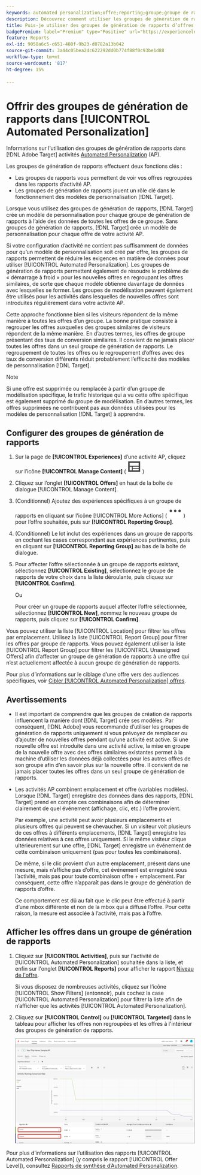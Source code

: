 ```yaml
---
keywords: automated personalization;offre;reporting;groupe;groupe de rapports;ap
description: Découvrez comment utiliser les groupes de génération de rapports d’offres dans les activités  [!DNL Adobe Target] [!UICONTROL Automated Personalization].
title: Puis-je utiliser des groupes de génération de rapports d’offres dans des activités [!UICONTROL Automated Personalization] ?
badgePremium: label="Premium" type="Positive" url="https://experienceleague.adobe.com/docs/target/using/introduction/intro.html?lang=fr#premium newtab=true" tooltip="Voir ce qui est inclus dans Target Premium."
feature: Reports
exl-id: 9058a6c5-c651-480f-9b23-d0782a13b042
source-git-commit: 3a44c05bea24c622292dd0b774f88f0c93be1d88
workflow-type: tm+mt
source-wordcount: '817'
ht-degree: 15%

---
```


# Offrir des groupes de génération de rapports dans [!UICONTROL Automated Personalization]

Informations sur l’utilisation des groupes de génération de rapports dans [!DNL Adobe Target] activités [Automated Personalization](/help/main/c-activities/t-automated-personalization/automated-personalization.md) (AP).

Les groupes de génération de rapports effectuent deux fonctions clés :

* Les groupes de rapports vous permettent de voir vos offres regroupées dans les rapports d’activité AP.
* Les groupes de génération de rapports jouent un rôle clé dans le fonctionnement des modèles de personnalisation [!DNL Target].

Lorsque vous utilisez des groupes de génération de rapports, [!DNL Target] crée un modèle de personnalisation pour chaque groupe de génération de rapports à l’aide des données de toutes les offres de ce groupe. Sans groupes de génération de rapports, [!DNL Target] crée un modèle de personnalisation pour chaque offre de votre activité AP.

Si votre configuration d’activité ne contient pas suffisamment de données pour qu’un modèle de personnalisation soit créé par offre, les groupes de rapports permettent de réduire les exigences en matière de données pour utiliser [!UICONTROL Automated Personalization]. Les groupes de génération de rapports permettent également de résoudre le problème de « démarrage à froid » pour les nouvelles offres en regroupant les offres similaires, de sorte que chaque modèle obtienne davantage de données avec lesquelles se former. Les groupes de modélisation peuvent également être utilisés pour les activités dans lesquelles de nouvelles offres sont introduites régulièrement dans votre activité AP.

Cette approche fonctionne bien si les visiteurs répondent de la même manière à toutes les offres d’un groupe. La bonne pratique consiste à regrouper les offres auxquelles des groupes similaires de visiteurs répondent de la même manière. En d’autres termes, les offres de groupe présentant des taux de conversion similaires. Il convient de ne jamais placer toutes les offres dans un seul groupe de génération de rapports. Le regroupement de toutes les offres ou le regroupement d’offres avec des taux de conversion différents réduit probablement l’efficacité des modèles de personnalisation [!DNL Target].

>[!NOTE]
>
>Si une offre est supprimée ou remplacée à partir d’un groupe de modélisation spécifique, le trafic historique qui a vu cette offre spécifique est également supprimé du groupe de modélisation. En d’autres termes, les offres supprimées ne contribuent pas aux données utilisées pour les modèles de personnalisation [!DNL Target] à apprendre.

## Configurer des groupes de génération de rapports

1. Sur la page de **[!UICONTROL Experiences]** d’une activité AP, cliquez sur l’icône **[!UICONTROL Manage Content]** ( ![icône Gérer le contenu](/help/main/assets/icons/Experience.svg) )
1. Cliquez sur l’onglet **[!UICONTROL Offers]** en haut de la boîte de dialogue [!UICONTROL Manage Content].
1. (Conditionnel) Ajoutez des expériences spécifiques à un groupe de rapports en cliquant sur l’icône [!UICONTROL More Actions] ( ![icône Autres actions](/help/main/assets/icons/MoreSmall.svg) ) pour l’offre souhaitée, puis sur **[!UICONTROL Reporting Group]**.

1. (Conditionnel) Le lot inclut des expériences dans un groupe de rapports en cochant les cases correspondant aux expériences pertinentes, puis en cliquant sur **[!UICONTROL Reporting Group]** au bas de la boîte de dialogue.

1. Pour affecter l’offre sélectionnée à un groupe de rapports existant, sélectionnez **[!UICONTROL Existing]**, sélectionnez le groupe de rapports de votre choix dans la liste déroulante, puis cliquez sur **[!UICONTROL Confirm]**.

   Ou

   Pour créer un groupe de rapports auquel affecter l’offre sélectionnée, sélectionnez **[!UICONTROL New]**, nommez le nouveau groupe de rapports, puis cliquez sur **[!UICONTROL Confirm]**.

Vous pouvez utiliser la liste [!UICONTROL Location] pour filtrer les offres par emplacement. Utilisez la liste [!UICONTROL Report Group] pour filtrer les offres par groupe de rapports. Vous pouvez également utiliser la liste [!UICONTROL Report Group] pour filtrer les [!UICONTROL Unassigned Offers] afin d’affecter un groupe de génération de rapports à une offre qui n’est actuellement affectée à aucun groupe de génération de rapports.

Pour plus d’informations sur le ciblage d’une offre vers des audiences spécifiques, voir [Cibler [!UICONTROL Automated Personalization] offres](/help/main/c-activities/t-automated-personalization/ap-target-offers.md#task_F207ED7A41B84FD39BB6FCBFABF4B23E).

## Avertissements

* Il est important de comprendre que les groupes de création de rapports influencent la manière dont [!DNL Target] crée ses modèles. Par conséquent, [!DNL Adobe] vous recommande d’utiliser les groupes de génération de rapports uniquement si vous prévoyez de remplacer ou d’ajouter de nouvelles offres pendant qu’une activité est active. Si une nouvelle offre est introduite dans une activité active, la mise en groupe de la nouvelle offre avec des offres similaires existantes permet à la machine d’utiliser les données déjà collectées pour les autres offres de son groupe afin d’en savoir plus sur la nouvelle offre. Il convient de ne jamais placer toutes les offres dans un seul groupe de génération de rapports.

* Les activités AP combinent emplacement et offre (variables modèles). Lorsque [!DNL Target] enregistre des données dans des rapports, [!DNL Target] prend en compte ces combinaisons afin de déterminer clairement de quel événement (affichage, clic, etc.) l’offre provient.

  Par exemple, une activité peut avoir plusieurs emplacements et plusieurs offres qui peuvent se chevaucher. Si un visiteur voit plusieurs de ces offres à différents emplacements, [!DNL Target] enregistre les données relatives à ces offres uniquement. Si le même visiteur clique ultérieurement sur une offre, [!DNL Target] enregistre un événement de cette combinaison uniquement (pas pour toutes les combinaisons).

  De même, si le clic provient d’un autre emplacement, présent dans une mesure, mais n’affiche pas d’offre, cet événement est enregistré sous l’activité, mais pas pour toute combinaison offre + emplacement. Par conséquent, cette offre n’apparaît pas dans le groupe de génération de rapports d’offre.

  Ce comportement est dû au fait que le clic peut être effectué à partir d’une mbox différente et non de la mbox qui a diffusé l’offre. Pour cette raison, la mesure est associée à l’activité, mais pas à l’offre.

## Afficher les offres dans un groupe de génération de rapports

1. Cliquez sur **[!UICONTROL Activities]**, puis sur l&#39;activité de [!UICONTROL Automated Personalization] souhaitée dans la liste, et enfin sur l&#39;onglet **[!UICONTROL Reports]** pour afficher le rapport [Niveau de l&#39;offre](/help/main/c-reports/personalization-reports/reports-ap.md).

   Si vous disposez de nombreuses activités, cliquez sur l’icône [!UICONTROL Show Filters] (entonnoir), puis cochez la case [!UICONTROL Automated Personalization] pour filtrer la liste afin de n’afficher que les activités [!UICONTROL Automated Personalization].

1. Cliquez sur **[!UICONTROL Control]** ou **[!UICONTROL Targeted]** dans le tableau pour afficher les offres non regroupées et les offres à l&#39;intérieur des groupes de génération de rapports.

   ![Groupes d’offres : contrôle et ciblé](/help/main/c-reports/c-report-settings/assets/offer-groups.png)

Pour plus d’informations sur l’utilisation des rapports [!UICONTROL Automated Personalization] (y compris le rapport [!UICONTROL Offer Level]), consultez [Rapports de synthèse d’Automated Personalization](/help/main/c-reports/personalization-reports/reports-ap.md).
